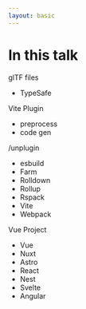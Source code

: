 ```yaml
---
layout: basic
---
```


# In this talk

<div class="flex flex-row w-full gap-20 mt-10">
    <div class="flex flex-col w-full flex-grow-0">
        <div
            class="relative px-2 py-1"
            v-click="1"
            v-mark="{ at: 1, color: '#26ab7a', type: 'box' }"
        >
            <span class="text-2xl">glTF files</span>
        </div>
        <ul
            class="mt-7"
            v-click="2"
        >
            <li><simple-icons:typescript class="baseColor mt-0.5 mr-2" /> TypeSafe</li>
        </ul>
    </div>
    <div class="flex flex-col w-full flex-grow-0">
        <div
            class="relative px-2 py-1"
            v-click="3"
            v-mark="{ at: 3, color: '#26ab7a', type: 'box' }"
        >
            <span class="text-2xl">Vite Plugin</span>
            <div class="absolute w-13 left-0 top-4" v-mark="{ at: 6, color: '#ab2657', type: 'underline' }"></div>
            <div class="absolute w-13 left-0 top-5" v-mark="{ at: 6, color: '#ab2657', type: 'underline' }"></div>
        </div>
        <ul
            class="mt-7"
            v-click="3"
        >
            <li><ant-design:code-outlined class="baseColor mt-0.5 mr-2" /> preprocess</li>
            <li><mdi:code class="baseColor mt-0.5 mr-2" /> code gen</li>
        </ul>
    </div>
    <div class="flex flex-col w-full flex-grow-0">
        <div
            class="relative px-2 py-1"
            v-click="7"
            v-mark="{ at: 7, color: '#26ab7a', type: 'box' }"
        >
            <span class="text-2xl"><simple-icons:unjs class="baseColor mt-0.5 mr-2" />/unplugin</span>
        </div>
        <ul
            class="mt-7"
            v-click="7"
        >
            <li>esbuild</li>
            <li>Farm</li>
            <li>Rolldown</li>
            <li>Rollup</li>
            <li>Rspack</li>
            <li>Vite</li>
            <li>Webpack</li>
        </ul>
    </div>
    <div class="flex flex-col w-full flex-grow-0">
        <div
            class="relative px-2 py-1"
            v-click="4"
            v-mark="{ at: 4, color: '#26ab7a', type: 'box' }"
        >
            <span class="text-2xl">Vue Project</span>
            <div class="absolute w-13 left-0 top-4" v-mark="{ at: 6, color: '#ab2657', type: 'underline' }"></div>
            <div class="absolute w-13 left-0 top-5" v-mark="{ at: 6, color: '#ab2657', type: 'underline' }"></div>
        </div>
        <ul
            class="mt-7"
            v-click="5"
        >
            <li>Vue</li>
            <li>Nuxt</li>
            <li>Astro</li>
            <li>React</li>
            <li>Nest</li>
            <li>Svelte</li>
            <li>Angular</li>
        </ul>
    </div>
</div>

<Arrow
    v-click="3"
    v-bind="{ x1:240, y1:155, x2:290, y2:155, color: '#26ab7a' }"
/>
<Arrow
    v-click="[4,7]"
    v-bind="{ x1:490, y1:155, x2:785, y2:155, color: '#26ab7a' }"
/>
<Arrow
    v-click="7"
    v-bind="{ x1:490, y1:155, x2:540, y2:155, color: '#26ab7a' }"
/>
<Arrow
    v-click="7"
    v-bind="{ x1:730, y1:155, x2:785, y2:155, color: '#26ab7a' }"
/>
